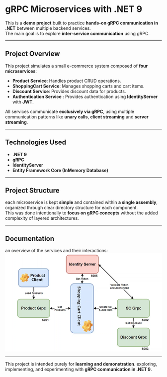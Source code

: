 # gRPC Microservices with .NET 9

This is a **demo project** built to practice **hands-on gRPC communication in .NET** between multiple backend services.  
The main goal is to explore **inter-service communication** using gRPC.

---

##  Project Overview

This project simulates a small e-commerce system composed of **four microservices**:

- **Product Service**: Handles product CRUD operations.  
- **ShoppingCart Service**: Manages shopping carts and cart items.  
- **Discount Service**: Provides discount data for products.  
- **Authentication Service** : Provides authentication using **IdentityServer** with **JWT**.

All services communicate **exclusively via gRPC**, using multiple communication patterns like **unary calls**, **client streaming** and **server streaming**.

---

##  Technologies Used

- **.NET 9**
- **gRPC**
- **IdentityServer**
- **Entity Framework Core (InMemory Database)**

---

##  Project Structure

each microservice is kept **simple** and contained within **a single assembly**, organized through clear directory structure for each component.  
This was done intentionally to **focus on gRPC concepts** without the added complexity of layered architectures.

---

##  Documentation

 an overview of the services and their interactions:  
![Services Diagram](Documentation/Services-Diagram.png)

---

This project is intended purely for **learning and demonstration**. 
exploring, implementing, and experimenting with **gRPC communication in .NET 9**.
